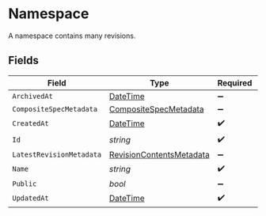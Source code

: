 # Namespace

A namespace contains many revisions.


## Fields

| Field                                                                                 | Type                                                                                  | Required                                                                              | Description                                                                           |
| ------------------------------------------------------------------------------------- | ------------------------------------------------------------------------------------- | ------------------------------------------------------------------------------------- | ------------------------------------------------------------------------------------- |
| `ArchivedAt`                                                                          | [DateTime](https://learn.microsoft.com/en-us/dotnet/api/system.datetime?view=net-5.0) | :heavy_minus_sign:                                                                    | N/A                                                                                   |
| `CompositeSpecMetadata`                                                               | [CompositeSpecMetadata](../../Models/Shared/CompositeSpecMetadata.md)                 | :heavy_minus_sign:                                                                    | N/A                                                                                   |
| `CreatedAt`                                                                           | [DateTime](https://learn.microsoft.com/en-us/dotnet/api/system.datetime?view=net-5.0) | :heavy_check_mark:                                                                    | N/A                                                                                   |
| `Id`                                                                                  | *string*                                                                              | :heavy_check_mark:                                                                    | {organization_slug}/{workspace_slug}/{namespace_name}                                 |
| `LatestRevisionMetadata`                                                              | [RevisionContentsMetadata](../../Models/Shared/RevisionContentsMetadata.md)           | :heavy_minus_sign:                                                                    | N/A                                                                                   |
| `Name`                                                                                | *string*                                                                              | :heavy_check_mark:                                                                    | A human-readable name for the namespace.                                              |
| `Public`                                                                              | *bool*                                                                                | :heavy_minus_sign:                                                                    | Indicates whether the namespace is publicly accessible                                |
| `UpdatedAt`                                                                           | [DateTime](https://learn.microsoft.com/en-us/dotnet/api/system.datetime?view=net-5.0) | :heavy_check_mark:                                                                    | N/A                                                                                   |